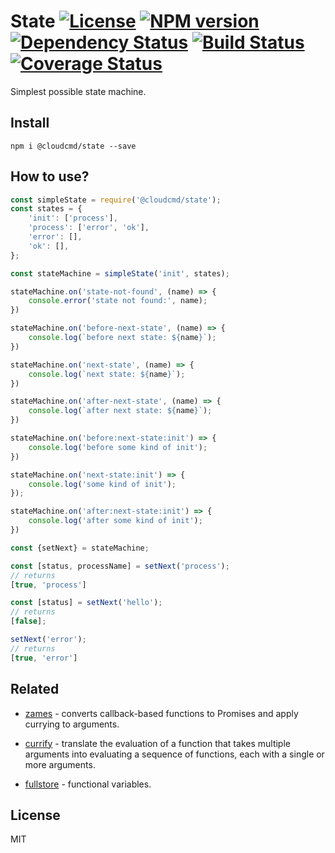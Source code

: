 # State [![License][LicenseIMGURL]][LicenseURL] [![NPM version][NPMIMGURL]][NPMURL] [![Dependency Status][DependencyStatusIMGURL]][DependencyStatusURL] [![Build Status][BuildStatusIMGURL]][BuildStatusURL] [![Coverage Status][CoverageIMGURL]][CoverageURL]

Simplest possible state machine.

## Install

```
npm i @cloudcmd/state --save
```

## How to use?

```js
const simpleState = require('@cloudcmd/state');
const states = {
    'init': ['process'],
    'process': ['error', 'ok'],
    'error': [],
    'ok': [],
};

const stateMachine = simpleState('init', states);

stateMachine.on('state-not-found', (name) => {
    console.error('state not found:', name);
})

stateMachine.on('before-next-state', (name) => {
    console.log(`before next state: ${name}`);
})

stateMachine.on('next-state', (name) => {
    console.log(`next state: ${name}`);
})

stateMachine.on('after-next-state', (name) => {
    console.log(`after next state: ${name}`);
})

stateMachine.on('before:next-state:init') => {
    console.log('before some kind of init');
})

stateMachine.on('next-state:init') => {
    console.log('some kind of init');
});

stateMachine.on('after:next-state:init') => {
    console.log('after some kind of init');
})

const {setNext} = stateMachine;

const [status, processName] = setNext('process');
// returns
[true, 'process']

const [status] = setNext('hello');
// returns
[false];

setNext('error');
// returns
[true, 'error']
```

## Related

- [zames](https://github.com/coderaiser/zames "zames") - converts callback-based functions to Promises and apply currying to arguments.

- [currify](https://github.com/coderaiser/currify "currify") - translate the evaluation of a function that takes multiple arguments into evaluating a sequence of functions, each with a single or more arguments.

- [fullstore](https://github.com/coderaiser/fullstore "fullstore") - functional variables.

## License

MIT

[NPMIMGURL]:                https://img.shields.io/npm/v/@cloudcmd/state.svg?style=flat
[BuildStatusIMGURL]:        https://img.shields.io/travis/coderaiser/state/master.svg?style=flat
[DependencyStatusIMGURL]:   https://img.shields.io/david/coderaiser/state.svg?style=flat
[LicenseIMGURL]:            https://img.shields.io/badge/license-MIT-317BF9.svg?style=flat
[NPMURL]:                   https://npmjs.org/package/@cloudcmd/state "npm"
[BuildStatusURL]:           https://travis-ci.org/coderaiser/state  "Build Status"
[DependencyStatusURL]:      https://david-dm.org/coderaiser/state "Dependency Status"
[LicenseURL]:               https://tldrlegal.com/license/mit-license "MIT License"

[CoverageURL]:              https://coveralls.io/github/coderaiser/state?branch=master
[CoverageIMGURL]:           https://coveralls.io/repos/coderaiser/state/badge.svg?branch=master&service=github

